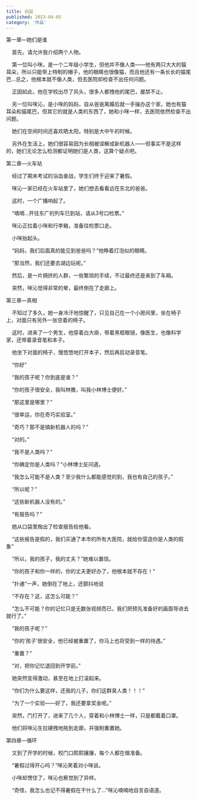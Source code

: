 ```yaml
---
title: 白鼠
published: 2023-04-05
category: '作品'
---
```


第一章—她们是谁

&nbsp; &nbsp; 首先，请允许我介绍两个人物。

&nbsp; &nbsp; 第一位叫小咪，是一个二年级小学生，但他并不像人类——他有两只大大的猫耳朵，所以只能带上特制的帽子，他的眼睛也很像猫，而且他还有一条长长的猫尾巴…总之，他根本就不像人类，但去医院却检查不出任何问题。

&nbsp; &nbsp; 正因如此，他在学校出尽了风头，很多人都拽他的尾巴，屡禁不止。

&nbsp; &nbsp; 另一位叫咪沁，是小咪的妈妈，自从爸爸离婚后就一手操办这个家，她也有猫耳朵和猫尾巴，但其它的就是人类的东西了，她和小咪一样，去医院依然检查不出问题。

&nbsp; &nbsp; 她们在空闲时间还喜欢晒太阳，特别是大中午的时候。

&nbsp; &nbsp; 另外在生活上，她们很容易因为长相被误解成新机器人——但事实不是这样的，她们无论怎么检测都证明她们是人类，这算个疑点吧。

第二章—火车站

&nbsp; &nbsp; 经过了期末考试的浴血奋战，学生们终于迎来了暑假。

&nbsp; &nbsp; 咪沁一家已经在火车站里了，她们想去看看远在东北的爸爸。

&nbsp; &nbsp; 这时，一个广播响起了。

&nbsp; &nbsp; “嘀嘀…开往东广的列车已到站，请从3号口检票。”

&nbsp; &nbsp; 咪沁正拉着小咪和行李箱，准备往检票口走。

&nbsp; &nbsp; 小咪抬起头。

&nbsp; &nbsp; “妈妈，我们后面真的能见到爸爸吗？”他睁着灯泡似的眼睛。

&nbsp; &nbsp; “那当然，我们还要去湖边玩呢。”

&nbsp; &nbsp; 然后，是一片拥挤的人群，一些繁琐的手续，不过最终还是来到了车厢。

&nbsp; &nbsp; 突然，咪沁觉得非常的晕，最终倒在了走廊上。

第三章—真相

&nbsp; &nbsp; 不知过了多久，她一身冷汗地惊醒了，只见自己在一个小房间里，坐在椅子上，对面只有另外一张空着的椅子。

&nbsp; &nbsp; 这时，进来了一个男生，他穿着白大褂，带着黑框眼镜，像医生，也像科学家，还带着录音笔和本子。

&nbsp; &nbsp; 他坐下对面的椅子，慢悠悠地打开本子，然后再启动录音笔。

&nbsp; &nbsp; “你好”

&nbsp; &nbsp; “我的孩子呢？你到底是谁？”

&nbsp; &nbsp; “你的孩子很安全，我叫林撒，叫我小林博士便好。”

&nbsp; &nbsp; “那这里是哪里？”

&nbsp; &nbsp; “很幸运，你在奇巧实验室。”

&nbsp; &nbsp; “奇巧？那不是搞新机器人的吗？”

&nbsp; &nbsp; “对的。”

&nbsp; &nbsp; “我不是人类吗？”

&nbsp; &nbsp; “你确定你是人类吗？”小林博士反问道。

&nbsp; &nbsp; “我怎么可能不是人类？至少我什么都能感觉的到，我也有自己的孩子。”

&nbsp; &nbsp; “所以呢？”

&nbsp; &nbsp; “这些新机器人没有的。”

&nbsp; &nbsp; “有报告吗？”

&nbsp; &nbsp; 她从口袋里掏出了检查报告给他看。

&nbsp; &nbsp; “这些报告是假的，我们买通了本市的所有大医院，就给你营造你是人类的假象”

&nbsp; &nbsp; “所以，我的孩子，我的丈夫？”她难以置信。

&nbsp; &nbsp; “你的孩子和你一样的，你的丈夫更好办了，他根本就不存在！”

&nbsp; &nbsp; “扑通”一声，她倒在了地上，还颤抖地说

&nbsp; &nbsp; “不存在？这，这怎么可能？”

&nbsp; &nbsp; “怎么不可能？你的记忆只是无数张视频而已，我们把预先准备好的画面导进去就行了。”

&nbsp; &nbsp; “我的孩子呢？”

&nbsp; &nbsp; “你的‘孩子’很安全，他已经被重置了，你马上也将受到一样的待遇。”

&nbsp; &nbsp; “重置？”

&nbsp; &nbsp; “对，把你记忆退回到开学前。”

&nbsp; &nbsp; 她突然变得激动，甚至在地上打滚起来。

&nbsp; &nbsp; “你们为什么要这样，还我的儿子，你们这群臭人类！！！”

&nbsp; &nbsp; “为了一个实验——好了，我还要拿奖金呢。”

&nbsp; &nbsp; 突然，门打开了，进来了几个人，穿着和小林博士一样，只是都戴着口罩。

&nbsp; &nbsp; 他们将咪沁生拉硬拽地拖到走廊，并强制重置她。

第四章—循环

&nbsp; &nbsp; 又到了开学的时候，校门口熙熙攘攘，每个人都在做准备。

&nbsp; &nbsp; “暑假过得开心吗？”咪沁笑着对小咪说。

&nbsp; &nbsp; 小咪却愣住了，咪沁也察觉到了异样。

    “奇怪，我怎么也记不得暑假在干什么了…”咪沁喃喃地自言自语道。
